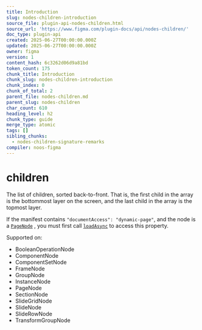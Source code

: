```yaml
---
title: Introduction
slug: nodes-children-introduction
source_file: plugin-api-nodes-children.html
source_url: 'https://www.figma.com/plugin-docs/api/nodes-children/'
doc_type: plugin-api
created: 2025-06-27T00:00:00.000Z
updated: 2025-06-27T00:00:00.000Z
owner: figma
version: 1
content_hash: 6c3262d06d9a81bd
token_count: 175
chunk_title: Introduction
chunk_slug: nodes-children-introduction
chunk_index: 0
chunk_of_total: 2
parent_file: nodes-children.md
parent_slug: nodes-children
char_count: 610
heading_level: h2
chunk_type: guide
merge_type: atomic
tags: []
sibling_chunks:
  - nodes-children-signature-remarks
compiler: noos-figma
---
```


# children

The list of children, sorted back-to-front. That is, the first child in the array is the bottommost layer on the screen, and the last child in the array is the topmost layer.

If the manifest contains `"documentAccess": "dynamic-page"`, and the node is a [`PageNode`](/plugin-docs/api/PageNode/)
, you must first call [`loadAsync`](/plugin-docs/api/PageNode/#loadasync)
 to access this property.

 Supported on:

- BooleanOperationNode
- ComponentNode
- ComponentSetNode
- FrameNode
- GroupNode
- InstanceNode
- PageNode
- SectionNode
- SlideGridNode
- SlideNode
- SlideRowNode
- TransformGroupNode

